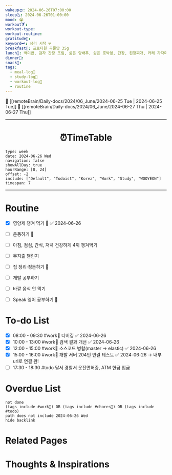 ```yaml
---
wakeup🌞: 2024-06-26T07:00:00
sleep🌜: 2024-06-26T01:00:00
mood: 😭
workout🏋️: 
workout-type: 
workout-routine: 
gratitude🙏: 
keyword🗝️: 생리 시작 💔
breakfast🍳: 프로티원 곡물맛 35g
lunch🍚: 백미밥, 감자 간장 조림, 삶은 양배추, 삶은 호박잎, 간장, 된장찌개, 카레 가자미 구이
dinner🥗: 
snack🍬: 
tags:
  - meal-log📝
  - study-log📓
  - workout-log💪
  - routine
---
```


🔺 [[remoteBrain/Daily-docs/2024/06_June/2024-06-25 Tue | 2024-06-25 Tue]]
🔻 [[remoteBrain/Daily-docs/2024/06_June/2024-06-27 Thu | 2024-06-27 Thu]]
___
<h1> <center>⏰TimeTable </center> </h1>

```gEvent
type: week
date: 2024-06-26 Wed
navigation: false
showAllDay: true
hourRange: [8, 24]
offset: -2
include: ["Default", "Todoist", "Korea", "Work", "Study", "WOOYEON"]
timespan: 7
```

--- 


# Routine 

- [x] 영양제 챙겨 먹기 🔼 ✅ 2024-06-26
- [ ] 운동하기 🔼
- [ ] 아침, 점심, 간식, 저녁 건강하게 4끼 챙겨먹기
- [ ] 무지출 챌린지 
- [ ] 집 정리·정돈하기 🔼
- [ ] 개발 공부하기
- [ ] 바깥 음식 안 먹기 
- [ ] Speak 영어 공부하기 🔼 


# To-do List

- [x] 08:00 - 09:30 #work💼 디버깅 ✅ 2024-06-26
- [x] 10:00 - 13:00 #work💼 검색 결과 개선 ✅ 2024-06-26
- [x] 12:00 - 15:00 #work💼 소스코드 병합(master → elastic) ✅ 2024-06-26
- [x] 15:00 - 16:00 #work💼 개발 서버 204번 연결 테스트 ✅ 2024-06-26
	→ 내부 url로 연결 완! 
- [ ] 17:30 - 18:30 #todo 달서 경찰서 운전면허증, ATM 현금 입금

# Overdue List
```tasks
not done
(tags include #work💼) OR (tags include #chores🧺) OR (tags include #todo)
path does not include 2024-06-26 Wed
hide backlink
```

# Related Pages



# Thoughts & Inspirations

